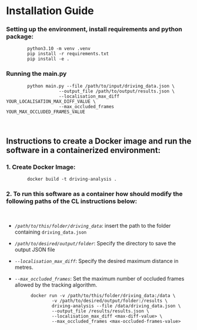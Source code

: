 # Installation Guide

### Setting up the environment, install requirements and python package:

            python3.10 -m venv .venv
            pip install -r requirements.txt
            pip install -e .

### Running the main.py

            python main.py --file /path/to/input/driving_data.json \
                        --output_file /path/to/output/results.json \
                        --localisation_max_diff YOUR_LOCALISATION_MAX_DIFF_VALUE \
                        --max_occluded_frames YOUR_MAX_OCCLUDED_FRAMES_VALUE

<br>

## Instructions to create a Docker image and run the software in a containerized environment:

### 1. Create Docker Image:

            docker build -t driving-analysis .

### 2. To run this software as a container how should modify the following paths of the CL instructions below:

<br>

- _`/path/to/this/folder/driving_data`_: insert the path to the folder containing `driving_data.json`
- _`/path/to/desired/output/folder`_: Specify the directory to save the output JSON file
- _`--localisation_max_diff`_: Specify the desired maximum distance in metres.
- _`--max_occluded_frames`_: Set the maximum number of occluded frames allowed by the tracking algorithm.

            docker run -v /path/to/this/folder/driving_data:/data \
                    -v /path/to/desired/output/folder:/results \
                    driving-analysis --file /data/driving_data.json \
                    --output_file /results/results.json \
                    --localisation_max_diff <max-diff-value> \
                    --max_occluded_frames <max-occluded-frames-value>
